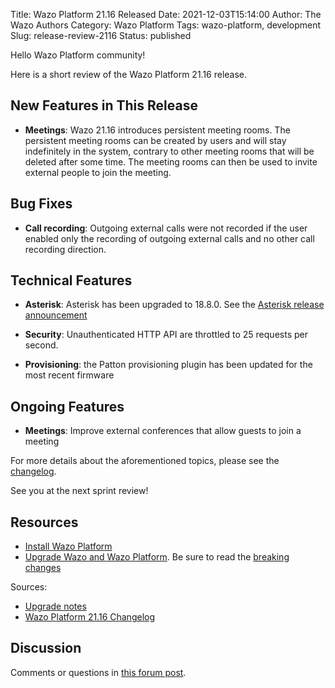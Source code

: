 Title: Wazo Platform 21.16 Released
Date: 2021-12-03T15:14:00
Author: The Wazo Authors
Category: Wazo Platform
Tags: wazo-platform, development
Slug: release-review-2116
Status: published

Hello Wazo Platform community!

Here is a short review of the Wazo Platform 21.16 release.

## New Features in This Release

- **Meetings**: Wazo 21.16 introduces persistent meeting rooms. The persistent meeting rooms can be
  created by users and will stay indefinitely in the system, contrary to other meeting rooms that
  will be deleted after some time. The meeting rooms can then be used to invite external people to
  join the meeting.

## Bug Fixes

- **Call recording**: Outgoing external calls were not recorded if the user enabled only the
  recording of outgoing external calls and no other call recording direction.

## Technical Features

- **Asterisk**: Asterisk has been upgraded to 18.8.0. See the [Asterisk release
  announcement](https://www.asterisk.org/asterisk-news/asterisk-18-8-0-now-available/)

- **Security**: Unauthenticated HTTP API are throttled to 25 requests per second.

- **Provisioning**: the Patton provisioning plugin has been updated for the most recent firmware

## Ongoing Features

- **Meetings**: Improve external conferences that allow guests to join a meeting

For more details about the aforementioned topics, please see the
[changelog](https://wazo-dev.atlassian.net/issues/?jql=project%3DWAZO%20AND%20fixVersion%3D21.16).

See you at the next sprint review!

## Resources

- [Install Wazo Platform](/use-cases)
- [Upgrade Wazo and Wazo Platform](/uc-doc/upgrade/). Be sure to read the [breaking
  changes](/uc-doc/upgrade/upgrade_notes#21-16)

Sources:

- [Upgrade notes](/uc-doc/upgrade/upgrade_notes#21-16)
- [Wazo Platform 21.16
  Changelog](https://wazo-dev.atlassian.net/issues/?jql=project%3DWAZO%20AND%20fixVersion%3D21.16)

## Discussion

Comments or questions in [this forum
post](https://wazo-platform.discourse.group/t/blog-wazo-platform-21-16-released).
